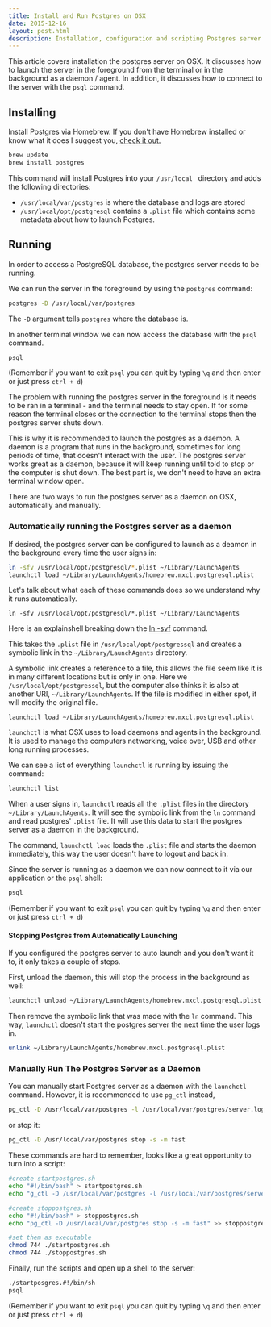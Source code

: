 ```yaml
---
title: Install and Run Postgres on OSX
date: 2015-12-16
layout: post.html
description: Installation, configuration and scripting Postgres server on OSX
---
```



This article covers installation the postgres server on OSX. It discusses how to launch the server in the foreground from the terminal or in the background as a daemon / agent. In addition, it discusses how to connect to the server with the `psql` command.


## Installing

Install Postgres via Homebrew. If you don't have Homebrew installed or know what it does I suggest you, [check it out.](http://brew.sh/)

```bash
brew update
brew install postgres
```

This command will install Postgres into your `/usr/local ` directory and adds the following directories:

 - `/usr/local/var/postgres` is where the database and logs are stored
 - `/usr/local/opt/postgresql` contains a `.plist` file which contains some metadata about how to launch Postgres.

## Running

In order to access a PostgreSQL database, the postgres server needs to be running.

We can run the server in the foreground by using the `postgres` command:

```bash
postgres -D /usr/local/var/postgres
```

The `-D` argument tells `postgres` where the database is.

In another terminal window we can now access the database with the `psql` command.

```bash
psql
```

(Remember if you want to exit `psql` you can quit by typing `\q` and then enter or just press `ctrl + d`)

The problem with running the postgres server in the foreground is it needs to be ran in a terminal - and the terminal needs to stay open. If for some reason the terminal closes or the connection to the terminal stops then the postgres server shuts down.

This is why it is recommended to launch the postgres as a daemon. A daemon is a program that runs in the background, sometimes for long periods of time, that doesn't interact with the user. The postgres server works great as a daemon, because it will keep running until told to stop or the computer is shut down. The best part is, we don't need to have an extra terminal window open.

There are two ways to run the postgres server as a daemon on OSX, automatically and manually.

### Automatically running the Postgres server as a daemon

If desired, the postgres server can be configured to launch as a deamon in the background every time the user signs in:

```bash
ln -sfv /usr/local/opt/postgresql/*.plist ~/Library/LaunchAgents
launchctl load ~/Library/LaunchAgents/homebrew.mxcl.postgresql.plist
```

Let's talk about what each of these commands does so we understand why it runs automatically.

`ln -sfv /usr/local/opt/postgresql/*.plist ~/Library/LaunchAgents`

Here is an explainshell breaking down the [ln -svf](http://www.explainshell.com/explain?cmd=ln+-sfv+%2Fusr%2Flocal%2Fopt%2Fpostgresql%2F*.plist+~%2FLibrary%2FLaunchAgents) command.

This takes the `.plist` file in `/usr/local/opt/postgressql` and creates a symbolic link in the `~/Library/LaunchAgents` directory.

A symbolic link creates a reference to a file, this allows the file seem like it is in many different locations but is only in one. Here we `/usr/local/opt/postgressql`, but the computer also thinks it is also at another URI, `~/Library/LaunchAgents`. If the file is modified in either spot, it will modify the original file.

`launchctl load ~/Library/LaunchAgents/homebrew.mxcl.postgresql.plist`

`launchctl` is what OSX uses to load daemons and agents in the background. It is used to manage the computers networking, voice over, USB and other long running processes.

We can see a list of everything `launchctl` is running by issuing the command:

```bash
launchctl list
```

When a user signs in, `launchctl` reads all the `.plist` files in the directory `~/Library/LaunchAgents`. It will see the symbolic link from the `ln` command and read postgres' `.plist` file. It will use this data to start the postgres server as a daemon in the background.

The command, `launchctl load` loads the `.plist` file and starts the daemon immediately, this way the user doesn't have to logout and back in.

Since the server is running as a daemon we can now connect to it via our application or the `psql` shell:

```bash
psql
```

(Remember if you want to exit `psql` you can quit by typing `\q` and then enter or just press `ctrl + d`)

#### Stopping Postgres from Automatically Launching

If you configured the postgres server to auto launch and you don't want it to, it only takes a couple of steps.

First, unload the daemon, this will stop the process in the background as well:

```bash
launchctl unload ~/Library/LaunchAgents/homebrew.mxcl.postgresql.plist
```

Then remove the symbolic link that was made with the `ln` command. This way, `launchctl` doesn't start the postgres server the next time the user logs in.

```bash
unlink ~/Library/LaunchAgents/homebrew.mxcl.postgresql.plist
```

### Manually Run The Postgres Server as a Daemon

You can manually start Postgres server as a daemon with the `launchctl` command. However, it is recommended to use `pg_ctl` instead,

```bash
pg_ctl -D /usr/local/var/postgres -l /usr/local/var/postgres/server.log start
```

or stop it:

```bash
pg_ctl -D /usr/local/var/postgres stop -s -m fast
```

These commands are hard to remember, looks like a great opportunity to turn into a script:

```bash
#create startpostgres.sh
echo "#!/bin/bash" > startpostgres.sh
echo "g_ctl -D /usr/local/var/postgres -l /usr/local/var/postgres/server.log start" >> startpostgres.sh

#create stoppostgres.sh
echo "#!/bin/bash" > stoppostgres.sh
echo "pg_ctl -D /usr/local/var/postgres stop -s -m fast" >> stoppostgres.sh

#set them as executable
chmod 744 ./startpostgres.sh
chmod 744 ./stoppostgres.sh
```

Finally, run the scripts and open up a shell to the server:

```bash
./startposgres.#!/bin/sh
psql
```

(Remember if you want to exit `psql` you can quit by typing `\q` and then enter or just press `ctrl + d`)
